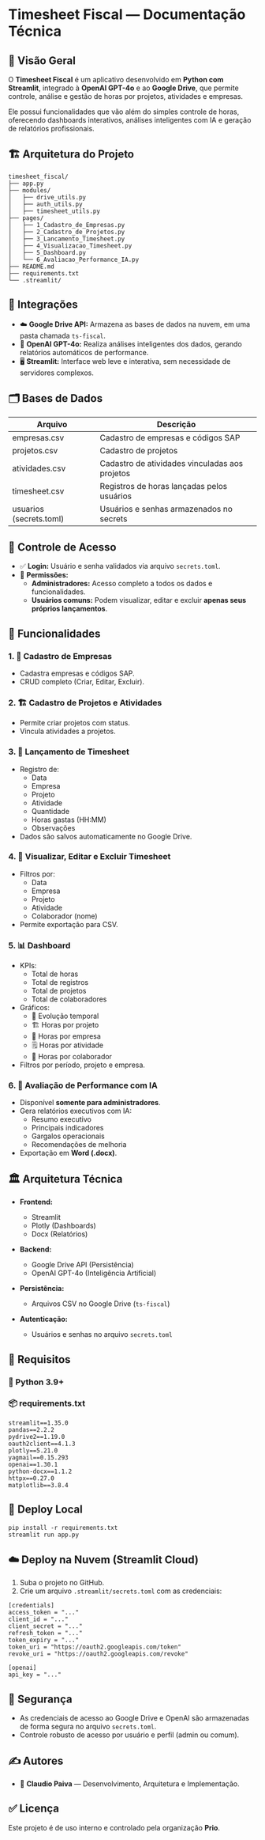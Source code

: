 # Timesheet Fiscal — Documentação Técnica
## 🚀 Visão Geral
O **Timesheet Fiscal** é um aplicativo desenvolvido em **Python com Streamlit**, integrado à **OpenAI GPT-4o** e ao **Google Drive**, que permite controle, análise e gestão de horas por projetos, atividades e empresas.

Ele possui funcionalidades que vão além do simples controle de horas, oferecendo dashboards interativos, análises inteligentes com IA e geração de relatórios profissionais.

## 🏗️ Arquitetura do Projeto

```
timesheet_fiscal/
├── app.py
├── modules/
│   ├── drive_utils.py
│   ├── auth_utils.py
│   ├── timesheet_utils.py
├── pages/
│   ├── 1_Cadastro_de_Empresas.py
│   ├── 2_Cadastro_de_Projetos.py
│   ├── 3_Lancamento_Timesheet.py
│   ├── 4_Visualizacao_Timesheet.py
│   ├── 5_Dashboard.py
│   └── 6_Avaliacao_Performance_IA.py
├── README.md
├── requirements.txt
└── .streamlit/
```

## 🔗 Integrações

- ☁️ **Google Drive API:** Armazena as bases de dados na nuvem, em uma pasta chamada `ts-fiscal`.
- 🤖 **OpenAI GPT-4o:** Realiza análises inteligentes dos dados, gerando relatórios automáticos de performance.
- 🖥️ **Streamlit:** Interface web leve e interativa, sem necessidade de servidores complexos.

## 🗂️ Bases de Dados

| Arquivo          | Descrição                                           |
|------------------|-----------------------------------------------------|
| empresas.csv     | Cadastro de empresas e códigos SAP                 |
| projetos.csv     | Cadastro de projetos                               |
| atividades.csv   | Cadastro de atividades vinculadas aos projetos     |
| timesheet.csv    | Registros de horas lançadas pelos usuários         |
| usuarios (secrets.toml) | Usuários e senhas armazenados no secrets     |

## 🔐 Controle de Acesso

- ✅ **Login:** Usuário e senha validados via arquivo `secrets.toml`.
- 🔑 **Permissões:**
  - **Administradores:** Acesso completo a todos os dados e funcionalidades.
  - **Usuários comuns:** Podem visualizar, editar e excluir **apenas seus próprios lançamentos**.

## 🧠 Funcionalidades

### 1. 🏢 Cadastro de Empresas
- Cadastra empresas e códigos SAP.
- CRUD completo (Criar, Editar, Excluir).

### 2. 🏗️ Cadastro de Projetos e Atividades
- Permite criar projetos com status.
- Vincula atividades a projetos.

### 3. 📝 Lançamento de Timesheet
- Registro de:
  - Data
  - Empresa
  - Projeto
  - Atividade
  - Quantidade
  - Horas gastas (HH:MM)
  - Observações
- Dados são salvos automaticamente no Google Drive.

### 4. 📄 Visualizar, Editar e Excluir Timesheet
- Filtros por:
  - Data
  - Empresa
  - Projeto
  - Atividade
  - Colaborador (nome)
- Permite exportação para CSV.

### 5. 📊 Dashboard
- KPIs:
  - Total de horas
  - Total de registros
  - Total de projetos
  - Total de colaboradores
- Gráficos:
  - 📅 Evolução temporal
  - 🏗️ Horas por projeto
  - 🏢 Horas por empresa
  - 🗒️ Horas por atividade
  - 👤 Horas por colaborador
- Filtros por período, projeto e empresa.

### 6. 🤖 Avaliação de Performance com IA
- Disponível **somente para administradores**.
- Gera relatórios executivos com IA:
  - Resumo executivo
  - Principais indicadores
  - Gargalos operacionais
  - Recomendações de melhoria
- Exportação em **Word (.docx)**.

## 🏛️ Arquitetura Técnica

- **Frontend:**  
  - Streamlit  
  - Plotly (Dashboards)  
  - Docx (Relatórios)

- **Backend:**  
  - Google Drive API (Persistência)  
  - OpenAI GPT-4o (Inteligência Artificial)

- **Persistência:**  
  - Arquivos CSV no Google Drive (`ts-fiscal`)

- **Autenticação:**  
  - Usuários e senhas no arquivo `secrets.toml`

## 🔧 Requisitos

### 🐍 Python 3.9+

### 📦 requirements.txt

```
streamlit==1.35.0
pandas==2.2.2
pydrive2==1.19.0
oauth2client==4.1.3
plotly==5.21.0
yagmail==0.15.293
openai==1.30.1
python-docx==1.1.2
httpx==0.27.0
matplotlib==3.8.4
```

## 🚀 Deploy Local

```
pip install -r requirements.txt
streamlit run app.py
```

## ☁️ Deploy na Nuvem (Streamlit Cloud)

1. Suba o projeto no GitHub.
2. Crie um arquivo `.streamlit/secrets.toml` com as credenciais:

```
[credentials]
access_token = "..."
client_id = "..."
client_secret = "..."
refresh_token = "..."
token_expiry = "..."
token_uri = "https://oauth2.googleapis.com/token"
revoke_uri = "https://oauth2.googleapis.com/revoke"

[openai]
api_key = "..."
```

## 🔐 Segurança

- As credenciais de acesso ao Google Drive e OpenAI são armazenadas de forma segura no arquivo `secrets.toml`.
- Controle robusto de acesso por usuário e perfil (admin ou comum).

## ✍️ Autores

- 👤 **Claudio Paiva** — Desenvolvimento, Arquitetura e Implementação.

## ✅ Licença

Este projeto é de uso interno e controlado pela organização **Prio**.
